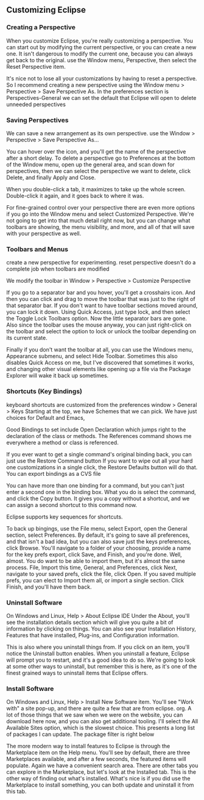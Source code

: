 ## Customizing Eclipse


### Creating a Perspective
When you customize Eclipse, you're really customizing a perspective.
You can start out by modifying the current perspective, or you can create a new one.
It isn't dangerous to modify the current one, because you can always get back to the original.
use the Window menu, Perspective, then select the Reset Perspective item.

It's nice not to lose all your customizations by having to reset a perspective. So I recommend creating a new perspective
using the Window menu > Perspective > Save Perspective As.
In the preferences section is Perspectives-General we can
set the default that Eclipse will open to
delete unneeded perspectives


### Saving Perspectives
We can save a new arrangement as its own perspective.
use the Window > Perspective > Save Perspective As...

You can hover over the icon, and you'll get the name of the perspective after a short delay.
To delete a perspective go to Preferences at the bottom of the Window menu, open up the general area, and scan down for perspectives, then we can select the perspective we want to delete, click Delete, and finally Apply and Close.

When you double-click a tab, it maximizes to take up the whole screen. Double-click it again, and it goes back to where it was.

For fine-grained control over your perspective there are even more options if you go into the Window menu and select Customized Perspective. We're not going to get into that much detail right now, but you can change what toolbars are showing, the menu visibility, and more, and all of that will save with your perspective as well.


### Toolbars and Menus

create a new perspective for experimenting.
reset perspective doesn't do a complete job when toolbars are modified

We modify the toolbar in Window > Perspective > Customize Perspective

If you go to a separator bar and you hover, you'll get a crosshairs icon. And then you can click and drag to move the toolbar that was just to the right of that separator bar.
If you don't want to have toolbar sections moved around, you can lock it down. Using Quick Access, just type lock, and then select the Toggle Lock Toolbars option.
Now the little separator bars are gone. Also since the toolbar uses the mouse anyway, you can just right-click on the toolbar and select the option to lock or unlock the toolbar depending on its current state.

Finally if you don't want the toolbar at all, you can use the Windows menu, Appearance submenu, and select Hide Toolbar. Sometimes this also disables Quick Access on me, but I've discovered that sometimes it works, and changing other visual elements like opening up a file via the Package Explorer will wake it back up sometimes.

### Shortcuts (Key Bindings)

keyboard shortcuts are customized from the preferences window > General > Keys
Starting at the top, we have Schemes that we can pick. We have just choices for Default and Emacs,

Good Bindings to set include
Open Declaration which jumps right to the declaration of the class or methods.
The References command shows me everywhere a method or class is referenced.

If you ever want to get a single command's original binding back, you can just use the Restore Command button
If you want to wipe out all your hard one customizations in a single click, the Restore Defaults button will do that.
You can export bindings as a CVS file

You can have more than one binding for a command, but you can't just enter a second one in the binding box. What you do is select the command, and click the Copy button. It gives you a copy without a shortcut, and we can assign a second shortcut to this command now.

Eclipse supports key sequences for shortcuts.

To back up bingings, use the File menu, select Export, open the General section, select Preferences. By default, it's going to save all preferences, and that isn't a bad idea, but you can also save just the keys preferences, click Browse. You'll navigate to a folder of your choosing, provide a name for the key prefs export, click Save, and Finish, and you're done. Well, almost. You do want to be able to import them, but it's almost the same process. File, Import this time, General, and Preferences, click Next, navigate to your saved prefs, click the file, click Open. If you saved multiple prefs, you can elect to Import them all, or import a single section. Click Finish, and you'll have them back.


### Uninstall Software
On Windows and Linux, Help > About Eclipse IDE
Under the About, you'll see the installation details section which will give you quite a bit of information by clicking on things. You can also see your Installation History, Features that have installed, Plug-ins, and Configuration information.

This is also where you uninstall things from. If you click on an item, you'll notice the Uninstall button enables. When you uninstall a feature, Eclipse will prompt you to restart, and it's a good idea to do so. We're going to look at some other ways to uninstall, but remember this is here, as it's one of the finest grained ways to uninstall items that Eclipse offers.

### Install Software
On Windows and Linux, Help > Install New Software item.
You'll see "Work with" a site pop-up, and there are quite a few that are from eclipse. org.
A lot of those things that we saw when we were on the website, you can download here now, and you can also get additional tooling. I'll select the All Available Sites option, which is the slowest choice. This presents a long list of packages I can update. The package filter is right below

The more modern way to install features to Eclipse is through the Marketplace item on the Help menu.
You'll see by default, there are three Marketplaces available, and after a few seconds, the featured items will populate. Again we have a convenient search area.
There are other tabs you can explore in the Marketplace, but let's look at the Installed tab.
This is the other way of finding out what's installed. What's nice is if you did use the Marketplace to install something, you can both update and uninstall it from this tab.
